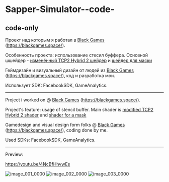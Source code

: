 # Sapper-Simulator--code-
 ## code-only

Проект над которым я работал в [Black Games](https://github.com/blackgames-space) (https://blackgames.space/).

Особенность проекта: использование стесил буффера. Основной шшейдер - [изменённый TCP2 Hybrid 2 шейдер](Rendering/TCP2%20Hybrid%20Shader%202%20w%20Stencil.tcp2shader) и [шейдер для маски](Rendering/Stencil%20Mask%20Shader.shader)

Геймдизайн и визуальный дизайн от людей из [Black Games](https://github.com/blackgames-space) (https://blackgames.space/), код и разработка мои.

Использует SDK: FacebookSDK, GameAnalytics.

---

Project i worked on @ [Black Games](https://github.com/blackgames-space) (https://blackgames.space/).

Project's feature: usage of stencil buffer. Main shader is [modified TCP2 Hybrid 2 shader](Rendering/TCP2%20Hybrid%20Shader%202%20w%20Stencil.tcp2shader) and [shader for a mask](Rendering/Stencil%20Mask%20Shader.shader)

Gamedesign and visual design form folks @ [Black Games](https://github.com/blackgames-space) (https://blackgames.space/), coding done by me.

Used SDKs: FacebookSDK, GameAnalytics.

---

Preview: 

https://youtu.be/4NcBfHhvwEs


![image_001_0000](https://github.com/NikishinDA/Sapper-Simulator--code-/assets/60629320/b45bb015-63a3-4018-ab65-f02c23adeba7)
![image_002_0000](https://github.com/NikishinDA/Sapper-Simulator--code-/assets/60629320/2a45478a-36c8-4953-adef-65fd5f2a1a0f)
![image_003_0000](https://github.com/NikishinDA/Sapper-Simulator--code-/assets/60629320/fe8dba79-c6e8-4d30-9c85-859f096a1a51)
